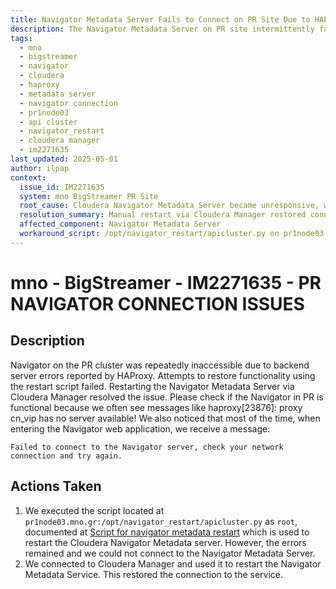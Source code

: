 ```yaml
---
title: Navigator Metadata Server Fails to Connect on PR Site Due to HAProxy Errors
description: The Navigator Metadata Server on PR site intermittently failed to connect, with HAProxy showing 'no server available'; resolved by restarting the service via Cloudera Manager after a script-based restart proved ineffective.
tags:
  - mno
  - bigstreamer
  - navigator
  - cloudera
  - haproxy
  - metadata server
  - navigator connection
  - pr1node03
  - api cluster
  - navigator_restart
  - cloudera manager
  - im2271635
last_updated: 2025-05-01
author: ilpap
context:
  issue_id: IM2271635
  system: mno BigStreamer PR Site
  root_cause: Cloudera Navigator Metadata Server became unresponsive, with HAProxy reporting no available backends
  resolution_summary: Manual restart via Cloudera Manager restored connectivity, whereas the scripted restart failed
  affected_component: Navigator Metadata Server
  workaround_script: /opt/navigator_restart/apicluster.py on pr1node03
---
```

# mno - BigStreamer - IM2271635 - PR NAVIGATOR CONNECTION ISSUES
## Description
Navigator on the PR cluster was repeatedly inaccessible due to backend server errors reported by HAProxy. Attempts to restore functionality using the restart script failed. Restarting the Navigator Metadata Server via Cloudera Manager resolved the issue.
Please check if the Navigator in PR is functional because we often see messages like
haproxy[23876]: proxy cn_vip has no server available!
We also noticed that most of the time, when entering the Navigator web application, we receive a message:
```
Failed to connect to the Navigator server, check your network connection and try again.
```
## Actions Taken
1. We executed the script located at `pr1node03.mno.gr:/opt/navigator_restart/apicluster.py` as `root`, documented at [Script for navigator metadata restart](https://metis.ghi.com/obss/oss/sysadmin-group/mno/cloudera-cluster/-/issues/200) which is used to restart the Cloudera Navigator Metadata server. However, the errors remained and we could not connect to the Navigator Metadata Server.
2. We connected to Cloudera Manager and used it to restart the Navigator Metadata Service. This restored the connection to the service.